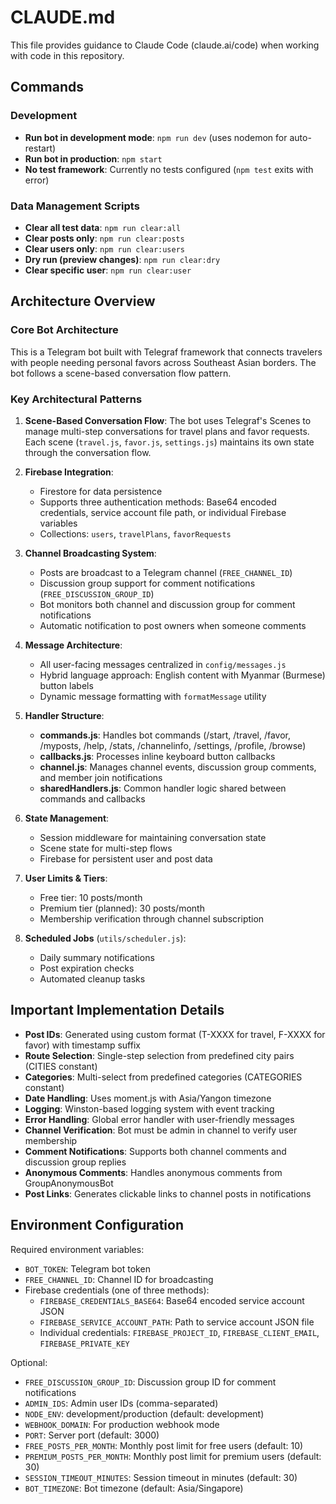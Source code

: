 # CLAUDE.md

This file provides guidance to Claude Code (claude.ai/code) when working with code in this repository.

## Commands

### Development
- **Run bot in development mode**: `npm run dev` (uses nodemon for auto-restart)
- **Run bot in production**: `npm start`
- **No test framework**: Currently no tests configured (`npm test` exits with error)

### Data Management Scripts
- **Clear all test data**: `npm run clear:all`
- **Clear posts only**: `npm run clear:posts`
- **Clear users only**: `npm run clear:users`
- **Dry run (preview changes)**: `npm run clear:dry`
- **Clear specific user**: `npm run clear:user`

## Architecture Overview

### Core Bot Architecture
This is a Telegram bot built with Telegraf framework that connects travelers with people needing personal favors across Southeast Asian borders. The bot follows a scene-based conversation flow pattern.

### Key Architectural Patterns

1. **Scene-Based Conversation Flow**: The bot uses Telegraf's Scenes to manage multi-step conversations for travel plans and favor requests. Each scene (`travel.js`, `favor.js`, `settings.js`) maintains its own state through the conversation flow.

2. **Firebase Integration**: 
   - Firestore for data persistence
   - Supports three authentication methods: Base64 encoded credentials, service account file path, or individual Firebase variables
   - Collections: `users`, `travelPlans`, `favorRequests`

3. **Channel Broadcasting System**: 
   - Posts are broadcast to a Telegram channel (`FREE_CHANNEL_ID`)
   - Discussion group support for comment notifications (`FREE_DISCUSSION_GROUP_ID`)
   - Bot monitors both channel and discussion group for comment notifications
   - Automatic notification to post owners when someone comments

4. **Message Architecture**: 
   - All user-facing messages centralized in `config/messages.js`
   - Hybrid language approach: English content with Myanmar (Burmese) button labels
   - Dynamic message formatting with `formatMessage` utility

5. **Handler Structure**:
   - **commands.js**: Handles bot commands (/start, /travel, /favor, /myposts, /help, /stats, /channelinfo, /settings, /profile, /browse)
   - **callbacks.js**: Processes inline keyboard button callbacks
   - **channel.js**: Manages channel events, discussion group comments, and member join notifications
   - **sharedHandlers.js**: Common handler logic shared between commands and callbacks

6. **State Management**:
   - Session middleware for maintaining conversation state
   - Scene state for multi-step flows
   - Firebase for persistent user and post data

7. **User Limits & Tiers**:
   - Free tier: 10 posts/month
   - Premium tier (planned): 30 posts/month
   - Membership verification through channel subscription

8. **Scheduled Jobs** (`utils/scheduler.js`):
   - Daily summary notifications
   - Post expiration checks
   - Automated cleanup tasks

## Important Implementation Details

- **Post IDs**: Generated using custom format (T-XXXX for travel, F-XXXX for favor) with timestamp suffix
- **Route Selection**: Single-step selection from predefined city pairs (CITIES constant)
- **Categories**: Multi-select from predefined categories (CATEGORIES constant)
- **Date Handling**: Uses moment.js with Asia/Yangon timezone
- **Logging**: Winston-based logging system with event tracking
- **Error Handling**: Global error handler with user-friendly messages
- **Channel Verification**: Bot must be admin in channel to verify user membership
- **Comment Notifications**: Supports both channel comments and discussion group replies
- **Anonymous Comments**: Handles anonymous comments from GroupAnonymousBot
- **Post Links**: Generates clickable links to channel posts in notifications

## Environment Configuration

Required environment variables:
- `BOT_TOKEN`: Telegram bot token
- `FREE_CHANNEL_ID`: Channel ID for broadcasting
- Firebase credentials (one of three methods):
  - `FIREBASE_CREDENTIALS_BASE64`: Base64 encoded service account JSON
  - `FIREBASE_SERVICE_ACCOUNT_PATH`: Path to service account JSON file
  - Individual credentials: `FIREBASE_PROJECT_ID`, `FIREBASE_CLIENT_EMAIL`, `FIREBASE_PRIVATE_KEY`

Optional:
- `FREE_DISCUSSION_GROUP_ID`: Discussion group ID for comment notifications
- `ADMIN_IDS`: Admin user IDs (comma-separated)
- `NODE_ENV`: development/production (default: development)
- `WEBHOOK_DOMAIN`: For production webhook mode
- `PORT`: Server port (default: 3000)
- `FREE_POSTS_PER_MONTH`: Monthly post limit for free users (default: 10)
- `PREMIUM_POSTS_PER_MONTH`: Monthly post limit for premium users (default: 30)
- `SESSION_TIMEOUT_MINUTES`: Session timeout in minutes (default: 30)
- `BOT_TIMEZONE`: Bot timezone (default: Asia/Singapore)